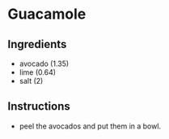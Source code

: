 # Guacamole
## Ingredients
* avocado (1.35)
* lime (0.64)
* salt (2)
## Instructions
* peel the avocados and put them in a bowl.
